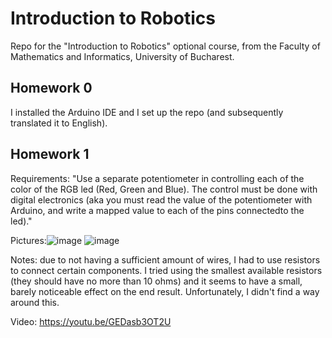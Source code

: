 # Introduction to Robotics
Repo for the "Introduction to Robotics" optional course, from the Faculty of Mathematics and Informatics, University of Bucharest.
## Homework 0
I installed the Arduino IDE and I set up the repo (and subsequently translated it to English).

## Homework 1
Requirements: "Use a separate potentiometer in controlling each of the color of the RGB led (Red, Green and Blue). The control must be done with digital electronics (aka you must read the value of the potentiometer with Arduino, and write a mapped value to each of the pins connectedto the led)."

Pictures:![image](https://user-images.githubusercontent.com/38582034/138557042-c1bd7f09-2dfb-4c3b-8c9d-8ebfb9bb21f3.png)
![image](https://user-images.githubusercontent.com/38582034/138557231-07708708-1e58-4085-b957-1aa4dcc1ee3e.png)

Notes: due to not having a sufficient amount of wires, I had to use resistors to connect certain components. I tried using the smallest available resistors (they should have no more than 10 ohms) and it seems to have a small, barely noticeable effect on the end result. Unfortunately, I didn't find a way around this.

Video: https://youtu.be/GEDasb3OT2U
